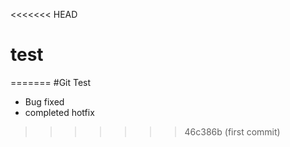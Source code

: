 <<<<<<< HEAD
# test
=======
#Git Test
- Bug fixed
- completed hotfix
>>>>>>> 46c386b (first commit)
